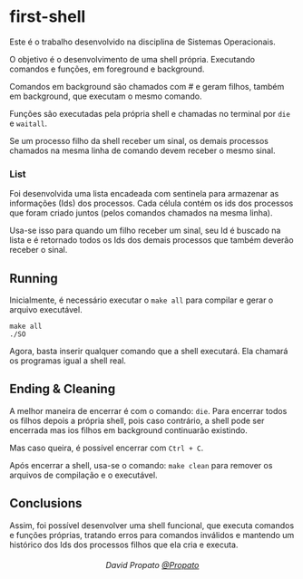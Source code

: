 # first-shell

Este é o trabalho desenvolvido na disciplina de Sistemas Operacionais.

O objetivo é o desenvolvimento de uma shell própria. Executando comandos e funções, em foreground e background.

Comandos em background são chamados com # e geram filhos, também em background, que executam o mesmo comando.

Funções são executadas pela própria shell e chamadas no terminal por `die` e `waitall`.

Se um processo filho da shell receber um sinal, os demais processos chamados na mesma linha de comando devem receber o mesmo sinal.

### List

Foi desenvolvida uma lista encadeada com sentinela para armazenar as informações (Ids) dos processos. Cada célula contém os ids dos processos que foram criado juntos (pelos comandos chamados na mesma linha).

Usa-se isso para quando um filho receber um sinal, seu Id é buscado na lista e é retornado todos os Ids dos demais processos que também deverão receber o sinal.

## Running

Inicialmente, é necessário executar o `make all` para compilar e gerar o arquivo executável.

```shell
make all
./SO
```

Agora, basta inserir qualquer comando que a shell executará. Ela chamará os programas igual a shell real.

## Ending & Cleaning

A melhor maneira de encerrar é com o comando: `die`. Para encerrar todos os filhos depois a própria shell, pois caso contrário, a shell pode ser encerrada mas ios filhos em background continuarão existindo.

Mas caso queira, é possível encerrar com `Ctrl + C`.

Após encerrar a shell, usa-se o comando: `make clean` para remover os arquivos de compilação e o executável.

## Conclusions

Assim, foi possível desenvolver uma shell funcional, que executa comandos e funções próprias, tratando erros para comandos inválidos e mantendo um histórico dos Ids dos processos filhos que ela cria e executa.

<h6 align="center">David Propato <a href="https://github.com/Propato">@Propato</a> </h6>